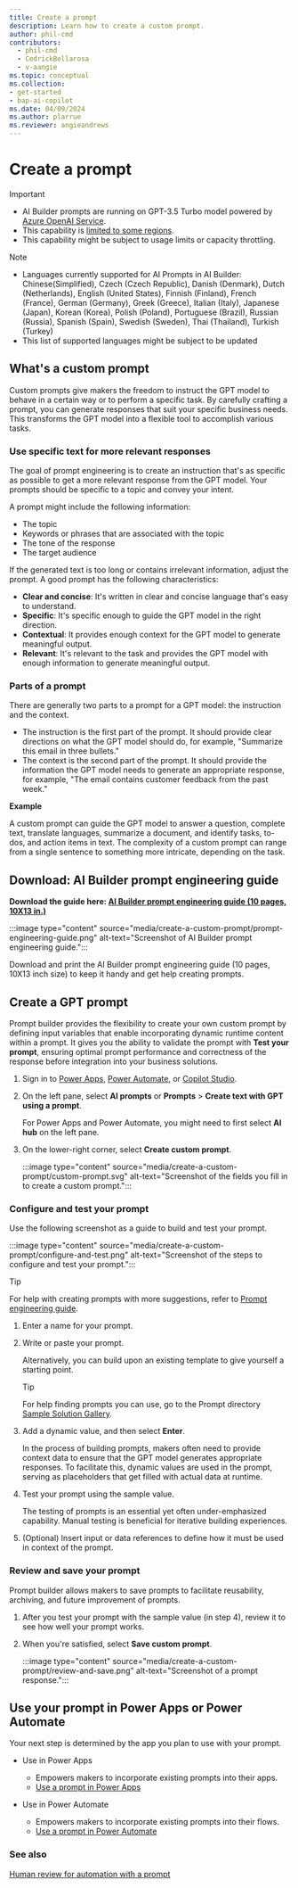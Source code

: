 ```yaml
---
title: Create a prompt
description: Learn how to create a custom prompt.
author: phil-cmd
contributors:
  - phil-cmd
  - CedrickBellarosa
  - v-aangie
ms.topic: conceptual
ms.collection: 
- get-started
- bap-ai-copilot
ms.date: 04/09/2024
ms.author: plarrue
ms.reviewer: angieandrews
---
```


# Create a prompt

> [!IMPORTANT]
> - AI Builder prompts are running on GPT-3.5 Turbo model powered by [Azure OpenAI Service](/azure/ai-services/openai/whats-new).
> - This capability is [limited to some regions](availability-region.md#prompts).
> - This capability might be subject to usage limits or capacity throttling.

  > [!NOTE]
  > - Languages currently supported for AI Prompts in AI Builder:
Chinese(Simplified), Czech (Czech Republic), Danish (Denmark), Dutch (Netherlands), English (United States), Finnish (Finland), French (France),           German (Germany), Greek (Greece), Italian (Italy), Japanese (Japan), Korean (Korea), Polish (Poland), Portuguese (Brazil), Russian (Russia), Spanish         (Spain), Swedish (Sweden), Thai (Thailand), Turkish (Turkey)
  > - This list of supported languages might be subject to be updated


## What's a custom prompt

Custom prompts give makers the freedom to instruct the GPT model to behave in a certain way or to perform a specific task. By carefully crafting a prompt, you can generate responses that suit your specific business needs. This transforms the GPT model into a flexible tool to accomplish various tasks.

### Use specific text for more relevant responses

The goal of prompt engineering is to create an instruction that's as specific as possible to get a more relevant response from the GPT model. Your prompts should be specific to a topic and convey your intent.

A prompt might include the following  information:

- The topic
- Keywords or phrases that are associated with the topic
- The tone of the response
- The target audience

If the generated text is too long or contains irrelevant information, adjust the prompt. A good prompt has the following characteristics:

- **Clear and concise**: It's written in clear and concise language that's easy to understand.
- **Specific**: It's specific enough to guide the GPT model in the right direction.
- **Contextual**: It provides enough context for the GPT model to generate meaningful output.
- **Relevant**: It's relevant to the task and provides the GPT model with enough information to generate meaningful output.

### Parts of a prompt

There are generally two parts to a prompt for a GPT model: the instruction and the context.

- The instruction is the first part of the prompt. It should provide clear directions on what the GPT model should do, for example, "Summarize this email in three bullets."
- The context is the second part of the prompt. It should provide the information the GPT model needs to generate an appropriate response, for example, "The email contains customer feedback from the past week."

**Example**

A custom prompt can guide the GPT model to answer a question, complete text, translate languages, summarize a document, and identify tasks, to-dos, and action items in text. The complexity of a custom prompt can range from a single sentence to something more intricate, depending on the task.

## Download: AI Builder prompt engineering guide

**Download the guide here: [AI Builder prompt engineering guide (10 pages, 10X13 in.)](https://go.microsoft.com/fwlink/?linkid=2255775)** 

:::image type="content" source="media/create-a-custom-prompt/prompt-engineering-guide.png" alt-text="Screenshot of AI Builder prompt engineering guide.":::

Download and print the AI Builder prompt engineering guide (10 pages, 10X13 inch size) to keep it handy and get help creating prompts.

## Create a GPT prompt

Prompt builder provides the flexibility to create your own custom prompt by defining input variables that enable incorporating dynamic runtime content within a prompt. It gives you the ability to validate the prompt with **Test your prompt**, ensuring optimal prompt performance and correctness of the response before integration into your business solutions.

1. Sign in to [Power Apps](https://make.powerapps.com), [Power Automate](https://make.powerautomate.com), or [Copilot Studio](https://copilotstudio.microsoft.com).
1. On the left pane, select **AI prompts** or **Prompts** > **Create text with GPT using a prompt**.

    For Power Apps and Power Automate, you might need to first select **AI hub** on the left pane.

1. On the lower-right corner, select **Create custom prompt**.

    :::image type="content" source="media/create-a-custom-prompt/custom-prompt.svg" alt-text="Screenshot of the fields you fill in to create a custom prompt.":::

### Configure and test your prompt

Use the following screenshot as a guide to build and test your prompt.

:::image type="content" source="media/create-a-custom-prompt/configure-and-test.png" alt-text="Screenshot of the steps to configure and test your prompt.":::

> [!TIP]
> For help with creating prompts with more suggestions, refer to [Prompt engineering guide](#download-ai-builder-prompt-engineering-guide).

1. Enter a name for your prompt.
1. Write or paste your prompt.

    Alternatively, you can build upon an existing template to give yourself a starting point.

    > [!TIP]
    > For help finding prompts you can use, go to the Prompt directory [Sample Solution Gallery](https://aka.ms/power-prompts).

1. Add a dynamic value, and then select **Enter**.

    In the process of building prompts, makers often need to provide context data to ensure that the GPT model generates appropriate responses. To facilitate this, dynamic values are used in the prompt, serving as placeholders that get filled with actual data at runtime.
  
1. Test your prompt using the sample value.

    The testing of prompts is an essential yet often under-emphasized capability. Manual testing is beneficial for iterative building experiences.

1. (Optional) Insert input or data references to define how it must be used in context of the prompt.

### Review and save your prompt

Prompt builder allows makers to save prompts to facilitate reusability, archiving, and future improvement of prompts.

1. After you test your prompt with the sample value (in step 4), review it to see how well your prompt works.
1. When you're satisfied, select **Save custom prompt**.

    :::image type="content" source="media/create-a-custom-prompt/review-and-save.png" alt-text="Screenshot of a prompt response.":::

## Use your prompt in Power Apps or Power Automate

Your next step is determined by the app you plan to use with your prompt.

- Use in Power Apps
  - Empowers makers to incorporate existing prompts into their apps.
  - [Use a prompt in Power Apps](use-a-custom-prompt-in-app.md)

- Use in Power Automate
  - Empowers makers to incorporate existing prompts into their flows.
  - [Use a prompt in Power Automate](use-a-custom-prompt-in-flow.md)

### See also

[Human review for automation with a prompt](azure-openai-human-review.md)
